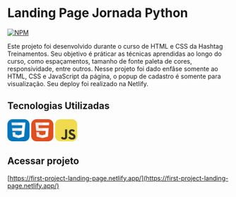 # Landing Page Jornada Python
[![NPM](https://img.shields.io/npm/l/react)](https://github.com/LucasRibasCardoso/Projeto-Ecommerce/blob/main/LICENSE) 

Este projeto foi desenvolvido durante o curso de HTML e CSS da Hashtag Treinamentos. Seu objetivo é práticar as técnicas aprendidas ao longo do curso, como espaçamentos, tamanho de fonte
paleta de cores, responsividade, entre outros. Nesse projeto foi dado enfâse somente ao HTML, CSS e JavaScript da página, o popup de cadastro é somente para visualização. Seu deploy foi realizado na Netlify.

## Tecnologias Utilizadas
<p>
  <img src="https://github.com/tandpfun/skill-icons/blob/main/icons/CSS.svg" alt="CSS Icon" width="50" height="50">
  <img src="https://github.com/tandpfun/skill-icons/blob/main/icons/HTML.svg" alt="HTML Icon" width="50" height="50">
  <img src="https://github.com/tandpfun/skill-icons/blob/main/icons/JavaScript.svg" alt="HTML Icon" width="50" height="50">
</p>

## Acessar projeto
[https://first-project-landing-page.netlify.app/](https://first-project-landing-page.netlify.app/)
